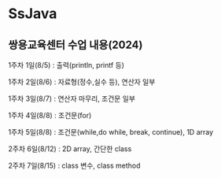 # SsJava
## 쌍용교육센터 수업 내용(2024)

1주차 1일(8/5) : 출력(println, printf 등)

1주차 2일(8/6) : 자료형(정수,실수 등), 연산자 일부

1주차 3일(8/7) : 연산자 마무리, 조건문 일부

1주차 4일(8/8) : 조건문(for)

1주차 5일(8/8) : 조건문(while,do while, break, continue), 1D array

2주차 6일(8/12) : 2D array, 간단한 class

2주차 7일(8/15) : class 변수, class method

